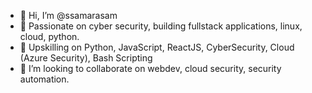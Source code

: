 - 👋 Hi, I’m @ssamarasam
- 👀 Passionate on cyber security, building fullstack applications, linux, cloud, python.
- 🌱 Upskilling on Python, JavaScript, ReactJS, CyberSecurity, Cloud (Azure Security), Bash Scripting
- 💞️ I’m looking to collaborate on webdev, cloud security, security automation.


<!---
ssamarasam/ssamarasam is a ✨ special ✨ repository because its `README.md` (this file) appears on your GitHub profile.
You can click the Preview link to take a look at your changes.
--->
